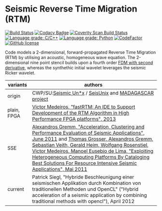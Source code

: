 # Seismic Reverse Time Migration (RTM)

[![Build Status](https://circleci.com/gh/psiegl/seismic-rtm.svg?style=svg)](https://circleci.com/gh/psiegl/seismic-rtm)
[![Codacy Badge](https://api.codacy.com/project/badge/Grade/2db350f5b41b44d19403ab0a51350ef6)](https://www.codacy.com/app/psiegl/seismic-rtm?utm_source=github.com&amp;utm_medium=referral&amp;utm_content=psiegl/seismic-rtm&amp;utm_campaign=Badge_Grade)
[![Coverity Scan Build Status](https://img.shields.io/coverity/scan/18474.svg)](https://scan.coverity.com/projects/psiegl-seismic-rtm)
[![Language grade: C/C++](https://img.shields.io/lgtm/grade/cpp/g/psiegl/seismic-rtm.svg?logo=lgtm&logoWidth=18)](https://lgtm.com/projects/g/psiegl/seismic-rtm/context:cpp)
[![Language grade: Python](https://img.shields.io/lgtm/grade/python/g/psiegl/seismic-rtm.svg?logo=lgtm&logoWidth=18)](https://lgtm.com/projects/g/psiegl/seismic-rtm/context:python)
[![CodeFactor](https://www.codefactor.io/repository/github/psiegl/seismic-rtm/badge/master)](https://www.codefactor.io/repository/github/psiegl/seismic-rtm/overview/master)
[![GitHub license](https://img.shields.io/github/license/psiegl/seismic-rtm.svg)](https://raw.githubusercontent.com/psiegl/seismic-rtm/master/LICENSE)

Code models a 2-dimensional, forward-propagated Reverse Time Migration (RTM) by utilising an acoustic, homogeneous wave equation.
The 2-dimensional nine point stencil builds upon a fourth order [FDM with second derivative](https://en.wikipedia.org/wiki/Five-point_stencil#Higher_derivatives), whereas the synthethic initial wavelet leverages the seismic Ricker wavelet.

| variants    | authors |
| ----------- | ------- |
| origin      | CWP/SU:[Seismic Un*x](https://pubs.usgs.gov/of/2001/of01-326/HTML/SEISUNIX.HTM) / [SeisUnix](https://github.com/JohnWStockwellJr/SeisUnix) and [MADAGASCAR project](http://www.ahay.org/) |
| plain, FPGA | [Victor Medeiros, "fastRTM: An IDE to Support Development of the RTM Algorithm in High Performance FPGA platforms", 2013](https://repositorio.ufpe.br/handle/123456789/12299) |
| SSE         | [Alexandros Gremm, "Acceleration, Clustering and Performance Evaluation of Seismic Applications", June 2011](https://github.com/agremm/Seismic) and [Thomas Grosser, Alexandros Gremm, Sebastian Veith, Gerald Heim, Wolfgang Rosenstiel, Victor Medeiros, Manoel Eusebio de Lima, "Exploiting Heterogeneous Computing Platforms By Cataloging Best Solutions For Resource Intensive Seismic Applications", Mai 2011](https://www.thinkmind.org/index.php?view=article&articleid=intensive_2011_2_20_30034) |
| current     | Patrick Siegl, "Hybride Beschleunigung einer seismischen Applikation durch Kombination von traditionellen Methoden und OpenCL" ("Hybrid acceleration of a seismic application by combining traditional methods with opencl"), April 2012 |
